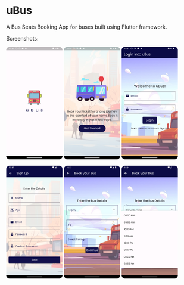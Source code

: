 # uBus

A Bus Seats Booking App for buses built using Flutter framework.

Screenshots:

<img src="https://github.com/Chemilas/Bus-Seats-Booking-App/blob/main/screenshots/Screenshot_0.png" width=30% height=30%> <img src="https://github.com/Chemilas/Bus-Seats-Booking-App/blob/main/screenshots/Screenshot_1.png" width=30% height=30%> <img src="https://github.com/Chemilas/Bus-Seats-Booking-App/blob/main/screenshots/Screenshot_2.png" width=30% height=30%>

<img src="https://github.com/Chemilas/Bus-Seats-Booking-App/blob/main/screenshots/Screenshot_3.png" width=30% height=30%> <img src="https://github.com/Chemilas/Bus-Seats-Booking-App/blob/main/screenshots/Screenshot_4.png" width=30% height=30%> <img src="https://github.com/Chemilas/Bus-Seats-Booking-App/blob/main/screenshots/Screenshot_5.png" width=30% height=30%>


